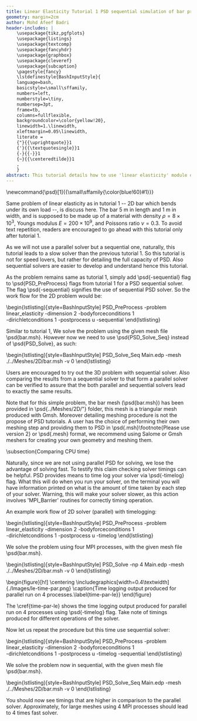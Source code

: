 ```yaml
---
title: Linear Elasticity Tutorial 1 PSD sequential simulation of bar problem bending under own body weight
geometry: margin=2cm
author: Mohd Afeef Badri
header-includes: |
    \usepackage{tikz,pgfplots}
    \usepackage{listings}
    \usepackage{textcomp}
    \usepackage{fancyhdr}
    \usepackage{graphbox}
    \usepackage{cleveref}
    \usepackage{subcaption}
    \pagestyle{fancy}
    \lstdefinestyle{BashInputStyle}{
	language=bash,
	basicstyle=\small\sffamily,
	numbers=left,
	numberstyle=\tiny,
	numbersep=3pt,
	frame=tb,
	columns=fullflexible,
	backgroundcolor=\color{yellow!20},
	linewidth=1.\linewidth,
	xleftmargin=0.05\linewidth,
	literate =
	{"}{{\uprightquote}}1
	{'}{{\textquotesingle}}1
	{-}{{-}}1
	{~}{{\centeredtilde}}1
	,
    }
abstract: This tutorial details how to use 'linear elasticity' module of PSD, however we will not use a parallel solver but a sequential one. Naturally, this tutorial leads to a slow solver than the previous tutorial 1. So this tutorial is not for speed lovers, but rather for detailing the full capacity of PSD. Also sequential solvers are easier to develop and understand hence this tutorial.
---
```


\newcommand{\psd}[1]{{\small\sffamily{\color{blue!60}#1}}}

Same problem  of linear elasticity as in tutorial 1 --  2D bar which bends under its own load --, is discuss here. The bar 5 m in length and 1 m in width, and is supposed to be made up of a material with density $\rho=8\times 10^3$, Youngs modulus $E=200\times 10^9$, and Poissons ratio $\nu=0.3$. To avoid text repetition, readers are encouraged to go ahead with this tutorial only after tutorial 1.

As we will not use a parallel solver but a sequential one, naturally, this tutorial leads to a slow solver than the previous tutorial 1. So this tutorial is not for speed lovers, but rather for detailing the full capacity of PSD. Also sequential solvers are easier to develop and understand hence this tutorial.
 
As  the problem remains same as tutorial 1, simply add \psd{-sequential} flag to \psd{PSD\_PreProcess} flags from tutorial 1 for  a PSD sequential solver. The flag \psd{-sequential} signifies the use of sequential PSD solver. So the work flow for the 2D problem would be:

\begin{lstlisting}[style=BashInputStyle]
PSD_PreProcess -problem linear_elasticity -dimension 2 -bodyforceconditions 1 \
-dirichletconditions 1 -postprocess u -sequential
\end{lstlisting}

Similar to tutorial 1, We solve the problem using the given mesh file \psd{bar.msh}. However now we need to use \psd{PSD\_Solve\_Seq} instead of \psd{PSD\_Solve}, as such:

\begin{lstlisting}[style=BashInputStyle]
PSD_Solve_Seq Main.edp -mesh ./../Meshes/2D/bar.msh -v 0
\end{lstlisting}

Users are encouraged to try out the 3D problem with sequential solver. Also comparing the results from a sequential solver to that form a parallel solver can be verified to assure that the both parallel and sequential solvers lead to exactly the same results.

Note that for this simple problem, the bar mesh (\psd{bar.msh}) has been provided in \psd{../Meshes/2D/"} folder, this mesh is a triangular mesh produced with Gmsh. Moreover detailing meshing procedure is not the propose of PSD tutorials. A user has the choice of performing their own meshing step and providing them to PSD in \psd{.msh}\footnote{Please use version 2} or \psd{.mesh} format, we recommend using Salome or Gmsh meshers for creating your own geometry and meshing them. 

\subsection{Comparing CPU time}

Naturally, since we are not using parallel PSD for solving, we lose the advantage of solving fast. To testify this claim checking solver timings can be helpful. PSD provides means to time log your solver via \psd{-timelog} flag. What this will do when you run your solver, on the terminal you will have information printed on what is the amount of time taken by each step of your solver. Warning, this will make your solver slower, as this action involves 'MPI\_Barrier' routines for correctly timing operation.

An example work flow of 2D solver (parallel) with timelogging:

\begin{lstlisting}[style=BashInputStyle]
PSD_PreProcess -problem linear_elasticity -dimension 2 -bodyforceconditions 1 \
-dirichletconditions 1 -postprocess u -timelog
\end{lstlisting}

We solve the problem using four MPI processes, with the given mesh file \psd{bar.msh}.

\begin{lstlisting}[style=BashInputStyle]
PSD_Solve -np 4 Main.edp -mesh ./../Meshes/2D/bar.msh -v 0
\end{lstlisting}


\begin{figure}[h!]
\centering
\includegraphics[width=0.4\textwidth]{./Images/le-time-par.png}
\caption{Time logging output produced for parallel run on 4 processes.\label{time-par-le}}
\end{figure}

The \cref{time-par-le} shows the time logging output produced for parallel run on 4 processes using \psd{-timelog} flag. Take note of timings produced for different operations of the solver.

Now let us repeat the procedure but this time use sequential solver:

\begin{lstlisting}[style=BashInputStyle]
PSD_PreProcess -problem linear_elasticity -dimension 2 -bodyforceconditions 1 \
-dirichletconditions 1 -postprocess u -timelog -sequential
\end{lstlisting}

We solve the problem now in sequential, with the given mesh file \psd{bar.msh}.

\begin{lstlisting}[style=BashInputStyle]
PSD_Solve_Seq Main.edp -mesh ./../Meshes/2D/bar.msh -v 0
\end{lstlisting}


You should now see timings that are higher in comparison to the parallel solver. Approximately, for large meshes using 4 MPI processes should lead to 4 times fast solver. 
